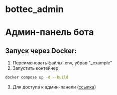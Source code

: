 # bottec_admin

# Админ-панель бота

## Запуск через Docker:

1. Переименовать файлы .env, убрав "\_example"
2. Запустить контейнер

```bash
docker compose up -d --build
```

3. Для доступа к админ-панели ([ссылка](http://localhost:8000))

